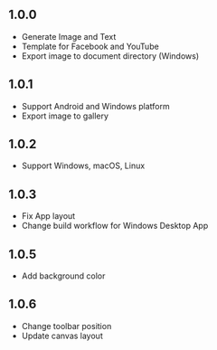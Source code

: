 ## 1.0.0

- Generate Image and Text
- Template for Facebook and YouTube
- Export image to document directory (Windows)

## 1.0.1

- Support Android and Windows platform
- Export image to gallery

## 1.0.2

- Support Windows, macOS, Linux


## 1.0.3

- Fix App layout
- Change build workflow for Windows Desktop App

## 1.0.5

- Add background color

## 1.0.6

- Change toolbar position
- Update canvas layout

